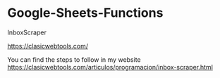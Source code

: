 # Google-Sheets-Functions

InboxScraper

https://clasicwebtools.com/

You can find the steps to follow in my website https://clasicwebtools.com/articulos/programacion/inbox-scraper.html
